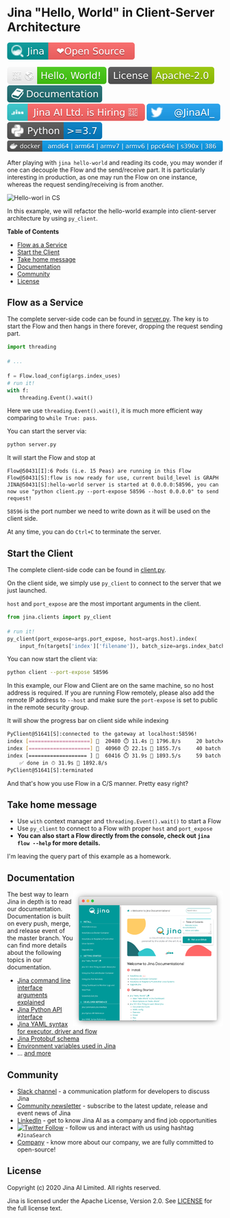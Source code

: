 # Jina "Hello, World" in Client-Server Architecture

<p align="center">
 
[![Jina](https://github.com/jina-ai/jina/blob/master/.github/badges/jina-badge.svg "We fully commit to open-source")](https://jina.ai)

[![Jina](https://github.com/jina-ai/jina/blob/master/.github/badges/jina-hello-world-badge.svg "Run Jina 'Hello, World!' without installing anything")](https://github.com/jina-ai/jina#jina-hello-world-)
[![Jina](https://github.com/jina-ai/jina/blob/master/.github/badges/license-badge.svg "Jina is licensed under Apache-2.0")](#license)
[![Jina Docs](https://github.com/jina-ai/jina/blob/master/.github/badges/docs-badge.svg "Checkout our docs and learn Jina")](https://docs.jina.ai)
[![We are hiring](https://github.com/jina-ai/jina/blob/master/.github/badges/jina-corp-badge-hiring.svg "We are hiring full-time position at Jina")](https://jobs.jina.ai)
<a href="https://twitter.com/intent/tweet?text=%F0%9F%91%8DCheck+out+Jina%3A+the+New+Open-Source+Solution+for+Neural+Information+Retrieval+%F0%9F%94%8D%40JinaAI_&url=https%3A%2F%2Fgithub.com%2Fjina-ai%2Fjina&hashtags=JinaSearch&original_referer=http%3A%2F%2Fgithub.com%2F&tw_p=tweetbutton" target="_blank">
  <img src="https://github.com/jina-ai/jina/blob/master/.github/badges/twitter-badge.svg"
       alt="tweet button" title="👍Share Jina with your friends on Twitter"></img>
</a>
[![Python 3.7 3.8](https://github.com/jina-ai/jina/blob/master/.github/badges/python-badge.svg "Jina supports Python 3.7 and above")](#)
[![Docker](https://github.com/jina-ai/jina/blob/master/.github/badges/docker-badge.svg "Jina is multi-arch ready, can run on differnt architectures")](https://hub.docker.com/r/jinaai/jina/tags)

</p>

After playing with `jina hello-world` and reading its code, you may wonder if one can decouple the Flow and the send/receive part. It is particularly interesting in production, as one may run the Flow on one instance, whereas the request sending/receiving is from another.

![Hello-worl in CS](hello-world-cs.gif)

In this example, we will refactor the hello-world example into client-server architecture by using `py_client`.

<!-- START doctoc generated TOC please keep comment here to allow auto update -->
<!-- DON'T EDIT THIS SECTION, INSTEAD RE-RUN doctoc TO UPDATE -->
**Table of Contents**

- [Flow as a Service](#flow-as-a-service)
- [Start the Client](#start-the-client)
- [Take home message](#take-home-message)
- [Documentation](#documentation)
- [Community](#community)
- [License](#license)

<!-- END doctoc generated TOC please keep comment here to allow auto update -->


## Flow as a Service

The complete server-side code can be found in [server.py](server.py). The key is to start the Flow and then hangs in there forever, dropping the request sending part. 

```python
import threading

# ...

f = Flow.load_config(args.index_uses)
# run it!
with f:
    threading.Event().wait()
```

Here we use `threading.Event().wait()`, it is much more efficient way comparing to `while True: pass`.


You can start the server via:

```bash
python server.py
```

It will start the Flow and stop at

```text
Flow@50431[I]:6 Pods (i.e. 15 Peas) are running in this Flow
Flow@50431[S]:flow is now ready for use, current build_level is GRAPH
JINA@50431[S]:hello-world server is started at 0.0.0.0:58596, you can now use "python client.py --port-expose 58596 --host 0.0.0.0" to send request!
```

`58596` is the port number we need to write down as it will be used on the client side. 

At any time, you can do `Ctrl+C` to terminate the server.

## Start the Client

The complete client-side code can be found in [client.py](client.py).

On the client side, we simply use `py_client` to connect to the server that we just launched. 

`host` and `port_expose` are the most important arguments in the client.

```python
from jina.clients import py_client

# run it!
py_client(port_expose=args.port_expose, host=args.host).index(
    input_fn(targets['index']['filename']), batch_size=args.index_batch_size)
```

You can now start the client via:

```bash
python client --port-expose 58596
```

In this example, our Flow and Client are on the same machine, so no host address is required. If you are running Flow remotely, please also add the remote IP address to `--host` and make sure the `port-expose` is set to public in the remote security group.

It will show the progress bar on client side while indexing

```bash
PyClient@51641[S]:connected to the gateway at localhost:58596!
index [====================] 📃  20480 ⏱️ 11.4s 🐎 1796.8/s     20 batchx ...
index [====================] 📃  40960 ⏱️ 22.1s 🐎 1855.7/s     40 batch
index [=================== ] 📃  60416 ⏱️ 31.9s 🐎 1893.5/s     59 batch    [31.919 secs]
	✅ done in ⏱ 31.9s 🐎 1892.8/s
PyClient@51641[S]:terminated
```

And that's how you use Flow in a C/S manner. Pretty easy right?

## Take home message

- Use `with` context manager and `threading.Event().wait()` to start a Flow
- Use `py_client` to connect to a Flow with proper `host` and `port_expose`
- **You can also start a Flow directly from the console, check out `jina flow --help` for more details.**


I'm leaving the query part of this example as a homework.


## Documentation 

<a href="https://docs.jina.ai/">
<img align="right" width="350px" src="https://github.com/jina-ai/jina/blob/master/.github/jina-docs.png" />
</a>

The best way to learn Jina in depth is to read our documentation. Documentation is built on every push, merge, and release event of the master branch. You can find more details about the following topics in our documentation.

- [Jina command line interface arguments explained](https://docs.jina.ai/chapters/cli/main.html)
- [Jina Python API interface](https://docs.jina.ai/api/jina.html)
- [Jina YAML syntax for executor, driver and flow](https://docs.jina.ai/chapters/yaml/yaml.html)
- [Jina Protobuf schema](https://docs.jina.ai/chapters/proto/main.html)
- [Environment variables used in Jina](https://docs.jina.ai/chapters/envs.html)
- ... [and more](https://docs.jina.ai/index.html)

## Community

- [Slack channel](https://join.slack.com/t/jina-ai/shared_invite/zt-dkl7x8p0-rVCv~3Fdc3~Dpwx7T7XG8w) - a communication platform for developers to discuss Jina
- [Community newsletter](mailto:newsletter+subscribe@jina.ai) - subscribe to the latest update, release and event news of Jina
- [LinkedIn](https://www.linkedin.com/company/jinaai/) - get to know Jina AI as a company and find job opportunities
- [![Twitter Follow](https://img.shields.io/twitter/follow/JinaAI_?label=Follow%20%40JinaAI_&style=social)](https://twitter.com/JinaAI_) - follow us and interact with us using hashtag `#JinaSearch`  
- [Company](https://jina.ai) - know more about our company, we are fully committed to open-source!


## License

Copyright (c) 2020 Jina AI Limited. All rights reserved.

Jina is licensed under the Apache License, Version 2.0. See [LICENSE](https://github.com/jina-ai/jina/blob/master/LICENSE) for the full license text.


